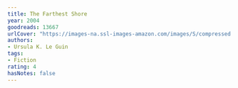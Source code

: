 ```yaml
---
title: The Farthest Shore
year: 2004
goodreads: 13667
urlCover: "https://images-na.ssl-images-amazon.com/images/S/compressed.photo.goodreads.com/books/1388200537i/13667.jpg"
authors:
- Ursula K. Le Guin
tags:
- Fiction
rating: 4
hasNotes: false
---
```

